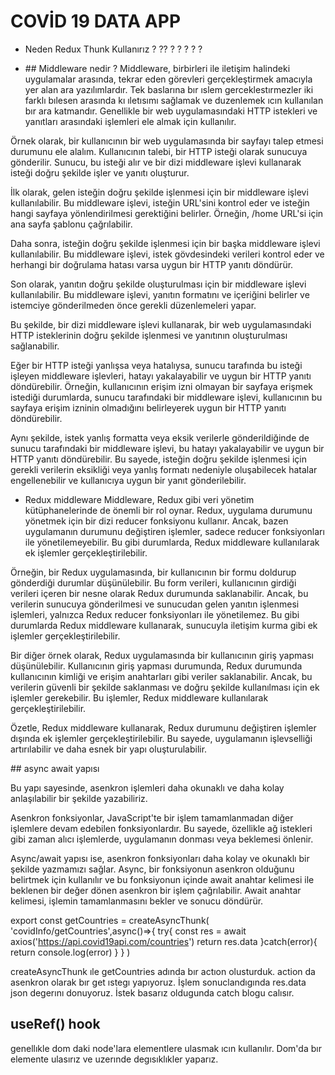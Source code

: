 # COVİD 19 DATA APP 

- Neden Redux Thunk Kullanırız ? ?? ? ? ? ? ? 

- ## Middleware nedir ? 
Middleware, birbirleri ile iletişim halindeki uygulamalar arasında, tekrar eden görevleri gerçekleştirmek amacıyla yer alan ara yazılımlardır. Tek baslarına bır ıslem gerceklestırmezler iki farklı bılesen arasında kı ıletısımı sağlamak ve duzenlemek ıcın kullanılan bır ara katmandır. Genellikle bir web uygulamasındaki HTTP istekleri ve yanıtları arasındaki işlemleri ele almak için kullanılır.

Örnek olarak, bir kullanıcının bir web uygulamasında bir sayfayı talep etmesi durumunu ele alalım. Kullanıcının talebi, bir HTTP isteği olarak sunucuya gönderilir. Sunucu, bu isteği alır ve bir dizi middleware işlevi kullanarak isteği doğru şekilde işler ve yanıtı oluşturur.

İlk olarak, gelen isteğin doğru şekilde işlenmesi için bir middleware işlevi kullanılabilir. Bu middleware işlevi, isteğin URL'sini kontrol eder ve isteğin hangi sayfaya yönlendirilmesi gerektiğini belirler. Örneğin, /home URL'si için ana sayfa şablonu çağrılabilir.

Daha sonra, isteğin doğru şekilde işlenmesi için bir başka middleware işlevi kullanılabilir. Bu middleware işlevi, istek gövdesindeki verileri kontrol eder ve herhangi bir doğrulama hatası varsa uygun bir HTTP yanıtı döndürür.

Son olarak, yanıtın doğru şekilde oluşturulması için bir middleware işlevi kullanılabilir. Bu middleware işlevi, yanıtın formatını ve içeriğini belirler ve istemciye gönderilmeden önce gerekli düzenlemeleri yapar.

Bu şekilde, bir dizi middleware işlevi kullanarak, bir web uygulamasındaki HTTP isteklerinin doğru şekilde işlenmesi ve yanıtının oluşturulması sağlanabilir.

Eğer bir HTTP isteği yanlışsa veya hatalıysa, sunucu tarafında bu isteği işleyen middleware işlevleri, hatayı yakalayabilir ve uygun bir HTTP yanıtı döndürebilir. Örneğin, kullanıcının erişim izni olmayan bir sayfaya erişmek istediği durumlarda, sunucu tarafındaki bir middleware işlevi, kullanıcının bu sayfaya erişim izninin olmadığını belirleyerek uygun bir HTTP yanıtı döndürebilir.

Aynı şekilde, istek yanlış formatta veya eksik verilerle gönderildiğinde de sunucu tarafındaki bir middleware işlevi, bu hatayı yakalayabilir ve uygun bir HTTP yanıtı döndürebilir. Bu sayede, isteğin doğru şekilde işlenmesi için gerekli verilerin eksikliği veya yanlış formatı nedeniyle oluşabilecek hatalar engellenebilir ve kullanıcıya uygun bir yanıt gönderilebilir.

- Redux middleware 
Middleware, Redux gibi veri yönetim kütüphanelerinde de önemli bir rol oynar. Redux, uygulama durumunu yönetmek için bir dizi reducer fonksiyonu kullanır. Ancak, bazen uygulamanın durumunu değiştiren işlemler, sadece reducer fonksiyonları ile yönetilemeyebilir. Bu gibi durumlarda, Redux middleware kullanılarak ek işlemler gerçekleştirilebilir.

Örneğin, bir Redux uygulamasında, bir kullanıcının bir formu doldurup gönderdiği durumlar düşünülebilir. Bu form verileri, kullanıcının girdiği verileri içeren bir nesne olarak Redux durumunda saklanabilir. Ancak, bu verilerin sunucuya gönderilmesi ve sunucudan gelen yanıtın işlenmesi işlemleri, yalnızca Redux reducer fonksiyonları ile yönetilemez. Bu gibi durumlarda Redux middleware kullanarak, sunucuyla iletişim kurma gibi ek işlemler gerçekleştirilebilir.

Bir diğer örnek olarak, Redux uygulamasında bir kullanıcının giriş yapması düşünülebilir. Kullanıcının giriş yapması durumunda, Redux durumunda kullanıcının kimliği ve erişim anahtarları gibi veriler saklanabilir. Ancak, bu verilerin güvenli bir şekilde saklanması ve doğru şekilde kullanılması için ek işlemler gerekebilir. Bu işlemler, Redux middleware kullanılarak gerçekleştirilebilir.

Özetle, Redux middleware kullanarak, Redux durumunu değiştiren işlemler dışında ek işlemler gerçekleştirilebilir. Bu sayede, uygulamanın işlevselliği artırılabilir ve daha esnek bir yapı oluşturulabilir.

## async await yapısı 

Bu yapı sayesinde, asenkron işlemleri daha okunaklı ve daha kolay anlaşılabilir bir şekilde yazabiliriz.

Asenkron fonksiyonlar, JavaScript'te bir işlem tamamlanmadan diğer işlemlere devam edebilen fonksiyonlardır. Bu sayede, özellikle ağ istekleri gibi zaman alıcı işlemlerde, uygulamanın donması veya beklemesi önlenir.

Async/await yapısı ise, asenkron fonksiyonları daha kolay ve okunaklı bir şekilde yazmamızı sağlar. Async, bir fonksiyonun asenkron olduğunu belirtmek için kullanılır ve bu fonksiyonun içinde await anahtar kelimesi ile beklenen bir değer dönen asenkron bir işlem çağrılabilir. Await anahtar kelimesi, işlemin tamamlanmasını bekler ve sonucu döndürür.



export const getCountries = createAsyncThunk(
    'covidInfo/getCountries',async()=>{
       try{
        const res = await axios('https://api.covid19api.com/countries')
        return res.data
       }catch(error){
        return console.log(error)
       }
    }
)

createAsyncThunk ıle getCountries adında bır actıon olusturduk. action da asenkron olarak bır get ıstegı yapıyoruz. İşlem sonuclandıgında res.data json degerını donuyoruz. İstek basarız oldugunda catch blogu calısır. 


## useRef() hook 

genellıkle dom daki node'lara elementlere ulasmak ıcın kullanılır. Dom'da bır elemente ulasırız ve uzerınde degısıklıkler yaparız. 